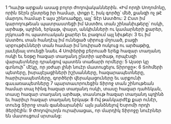 1 Դաւիթ արքան ասաց բոլոր ժողովականներին. «Իմ որդի Սողոմոնը, որին Տէրն ընտրեց իր համար, փոքր է, իսկ գործը՝ մեծ, քանզի ոչ թէ մարդու համար է այս շինուածքը, այլ՝ Տէր Աստծու: 2 Ըստ իմ կարողութեան պատրաստեցի իմ Աստծու տան շինանիւթերը՝ ոսկի, արծաթ, պղինձ, երկաթ, փայտ, անկիւնների ու կամարների քարեր, յղկուած ու պատուական քարեր եւ բազում այլ նիւթեր: 3 Եւ իմ Աստծու տան հանդէպ իմ ունեցած սիրուց մղուած, բացի սրբութիւնների տան համար իմ նուիրած ոսկուց ու արծաթից, յաւելեալ տուեցի նաեւ 4 Սոփերից բերուած երեք հազար տաղանդ ոսկի եւ եօթը հազար տաղանդ ընտիր արծաթ, որպէսզի վարպետները դրանցով պատեն տաճարի որմերը: 5 Այսօր կը գտնուի՞ մէկը, որ յօժար լինի նուէր մատուցելու Տիրոջը»:
6 Տոհմերի պետերը, իսրայէլացիների իշխանները, հազարապետները, հարիւրապետները, գործերի վերակացուները եւ արքունի գաւառապետները 7 պարտաւորուեցին Տիրոջ տան շինութեան համար տալ հինգ հազար տաղանդ ոսկի, տասը հազար դահեկան, տասը հազար տաղանդ արծաթ, տասնութ հազար տաղանդ պղինձ եւ հարիւր հազար տաղանդ երկաթ: 8 Ով թանկարժէք քար ունէր, տուեց Տիրոջ տան գանձարանին՝ այն յանձնելով Եսրոմի որդի Յերիէլին: 9 Ժողովուրդն ուրախացաւ, որ մարդիկ Տիրոջը նուէրներ են մատուցում սրտանց:
